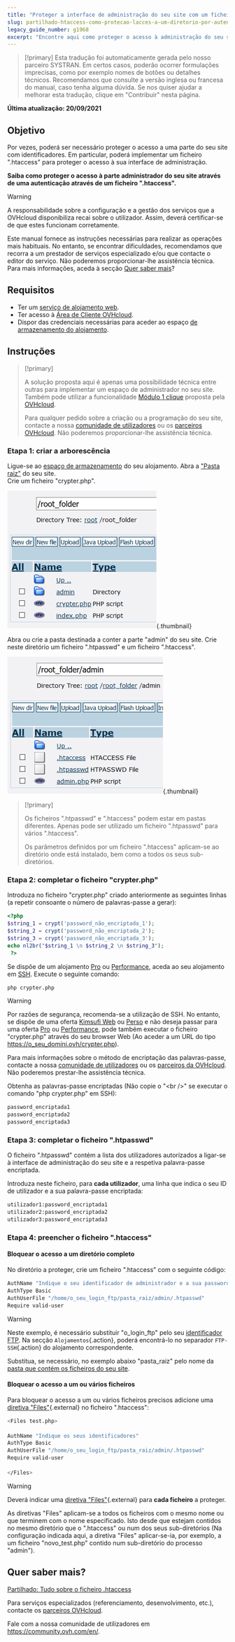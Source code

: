 ```yaml
---
title: "Proteger a interface de administração do seu site com um ficheiro .htaccess"
slug: partilhado-htaccess-como-protecao-lacces-a-um-diretorio-por-autenticacao
legacy_guide_number: g1968
excerpt: "Encontre aqui como proteger o acesso à administração do seu site com um ficheiro .htaccess"
---
```


> [!primary]
> Esta tradução foi automaticamente gerada pelo nosso parceiro SYSTRAN. Em certos casos, poderão ocorrer formulações imprecisas, como por exemplo nomes de botões ou detalhes técnicos. Recomendamos que consulte a versão inglesa ou francesa do manual, caso tenha alguma dúvida. Se nos quiser ajudar a melhorar esta tradução, clique em "Contribuir" nesta página.
>

**Última atualização: 20/09/2021**

## Objetivo

Por vezes, poderá ser necessário proteger o acesso a uma parte do seu site com identificadores. Em particular, poderá implementar um ficheiro ".htaccess" para proteger o acesso à sua interface de administração.

**Saiba como proteger o acesso à parte administrador do seu site através de uma autenticação através de um ficheiro ".htaccess".**

> [!warning]
>
> A responsabilidade sobre a configuração e a gestão dos serviços que a OVHcloud disponibiliza recai sobre o utilizador. Assim, deverá certificar-se de que estes funcionam corretamente.
>
> Este manual fornece as instruções necessárias para realizar as operações mais habituais. No entanto, se encontrar dificuldades, recomendamos que recorra a um prestador de serviços especializado e/ou que contacte o editor do serviço. Não poderemos proporcionar-lhe assistência técnica. Para mais informações, aceda à secção [Quer saber mais](#gofurther)?
>

## Requisitos

- Ter um [serviço de alojamento web](https://www.ovh.pt/alojamento-partilhado/).
- Ter acesso à [Área de Cliente OVHcloud](https://www.ovh.com/auth/?action=gotomanager&from=https://www.ovh.pt/&ovhSubsidiary=pt).
- Dispor das credenciais necessárias para aceder ao espaço [de armazenamento do alojamento](../aceder-espaco-de-armazenamento-ftp-alojamento-web/).

## Instruções

> [!primary]
>
> A solução proposta aqui é apenas uma possibilidade técnica entre outras para implementar um espaço de administrador no seu site. Também pode utilizar a funcionalidade [Módulo 1 clique](../partilhado_guias_dos_modulos_dos_alojamentos_partilhados/) proposta pela [OVHcloud](https://www.ovhcloud.com/pt/).
>
> Para qualquer pedido sobre a criação ou a programação do seu site, contacte a nossa [comunidade de utilizadores](https://community.ovh.com/en/) ou os [parceiros OVHcloud](https://partner.ovhcloud.com/pt/). Não poderemos proporcionar-lhe assistência técnica.
>

### Etapa 1: criar a arborescência

Ligue-se ao [espaço de armazenamento](../aceder-espaco-de-armazenamento-ftp-alojamento-web/) do seu alojamento. Abra a ["Pasta raiz"](../multisites-configurar-um-multisite-no-meu-alojamento-web/#etapa-21-adicionar-um-dominio-registado-na-ovhcloud) do seu site.<br>
Crie um ficheiro "crypter.php".

![root_folder](images/root_folder.png){.thumbnail}

Abra ou crie a pasta destinada a conter a parte "admin" do seu site. Crie neste diretório um ficheiro ".htpasswd" e um ficheiro ".htaccess".

![folder_admin](images/folder_admin.png){.thumbnail}

> [!primary]
>
> Os ficheiros ".htpasswd" e ".htaccess" podem estar em pastas diferentes. Apenas pode ser utilizado um ficheiro ".htpasswd" para vários ".htaccess".
>
> Os parâmetros definidos por um ficheiro ".htaccess" aplicam-se ao diretório onde está instalado, bem como a todos os seus sub-diretórios.
>

### Etapa 2: completar o ficheiro "crypter.php"

Introduza no ficheiro "crypter.php" criado anteriormente as seguintes linhas (a repetir consoante o número de palavras-passe a gerar):

```php
<?php
$string_1 = crypt('password_não_encriptada_1');
$string_2 = crypt('password_não_encriptada_2');
$string_3 = crypt('password_não_encriptada_3');
echo nl2br("$string_1 \n $string_2 \n $string_3");
 ?>
```

Se dispõe de um alojamento [Pro](https://www.ovh.pt/alojamento-partilhado/alojamento-partilhado-pro.xml) ou [Performance](https://www.ovh.pt/alojamento-partilhado/alojamento-partilhado-performance.xml), aceda ao seu alojamento em [SSH](../partilhado_o_ssh_nos_alojamentos_partilhados/). Execute o seguinte comando:

```bash
php crypter.php
```

> [!warning]
>
> Por razões de segurança, recomenda-se a utilização de SSH. No entanto, se dispõe de uma oferta [Kimsufi Web](https://www.kimsufi.com/pt/) ou [Perso](https://www.ovh.pt/alojamento-partilhado/alojamento-partilhado-pessoal.xml) e não deseja passar para uma oferta [Pro](https://www.ovh.pt/alojamento-partilhado/alojamento-partilhado-pro.xml) ou [Performance](https://www.ovh.pt/alojamento-partilhado/alojamento-partilhado-performance.xml), pode também executar o ficheiro "crypter.php" através do seu browser Web (Ao aceder a um URL do tipo https://o_seu_domíni.ovh/crypter.php).
>
> Para mais informações sobre o método de encriptação das palavras-passe, contacte a nossa [comunidade de utilizadores](https://community.ovh.com/en/) ou os [parceiros da OVHcloud](https://partner.ovhcloud.com/pt/). Não poderemos prestar-lhe assistência técnica.
>

Obtenha as palavras-passe encriptadas (Não copie o "&#60;br />" se executar o comando "php crypter.php" em SSH):

```bash
password_encriptada1
password_encriptada2
password_encriptada3
```

### Etapa 3: completar o ficheiro ".htpasswd"

O ficheiro ".htpasswd" contém a lista dos utilizadores autorizados a ligar-se à interface de administração do seu site e a respetiva palavra-passe encriptada.

Introduza neste ficheiro, para **cada utilizador**, uma linha que indica o seu ID de utilizador e a sua palavra-passe encriptada:

```bash
utilizador1:password_encriptada1
utilizador2:password_encriptada2
utilizador3:password_encriptada3
```

### Etapa 4: preencher o ficheiro ".htaccess"

#### Bloquear o acesso a um diretório completo

No diretório a proteger, crie um ficheiro ".htaccess" com o seguinte código:

```bash
AuthName "Indique o seu identificador de administrador e a sua password"
AuthType Basic
AuthUserFile "/home/o_seu_login_ftp/pasta_raiz/admin/.htpasswd"
Require valid-user
```

> [!warning]
>
> Neste exemplo, é necessário substituir "o_login_ftp" pelo seu [identificador FTP](../aceder-espaco-de-armazenamento-ftp-alojamento-web/#1-recuperar-as-informacoes-de-acesso). Na secção `Alojamentos`{.action}, poderá encontrá-lo no separador `FTP-SSH`{.action} do alojamento correspondente.
>
> Substitua, se necessário, no exemplo abaixo "pasta_raiz" pelo nome da [pasta que contém os ficheiros do seu site](../multisites-configurar-um-multisite-no-meu-alojamento-web/#etapa-21-adicionar-um-dominio-registado-na-ovhcloud).
>

#### Bloquear o acesso a um ou vários ficheiros

Para bloquear o acesso a um ou vários ficheiros precisos adicione uma [diretiva "Files"](https://httpd.apache.org/docs/2.4/en/mod/core.html#files){.external} no ficheiro ".htaccess":

```bash
<Files test.php>

AuthName "Indique os seus identificadores"
AuthType Basic
AuthUserFile "/home/o_seu_login_ftp/pasta_raiz/admin/.htpasswd"
Require valid-user

</Files>
```

> [!warning]
>
> Deverá indicar uma [diretiva "Files"](https://httpd.apache.org/docs/2.4/en/mod/core.html#files){.external} para **cada ficheiro** a proteger.
>
> As diretivas "Files" aplicam-se a todos os ficheiros com o mesmo nome ou que terminem com o nome especificado. Isto desde que estejam contidos no mesmo diretório que o ".htaccess" ou num dos seus sub-diretórios (Na configuração indicada aqui, a diretiva "Files" aplicar-se-ia, por exemplo, a um ficheiro "novo_test.php" contido num sub-diretório do processo "admin").
>

## Quer saber mais? <a name="gofurther"></a>

[Partilhado: Tudo sobre o ficheiro .htaccess](../partilhado_tudo_sobre_o_ficheiro_htaccess/)

Para serviços especializados (referenciamento, desenvolvimento, etc.), contacte os [parceiros OVHcloud](https://partner.ovhcloud.com/pt/).

Fale com a nossa comunidade de utilizadores em <https://community.ovh.com/en/>.

